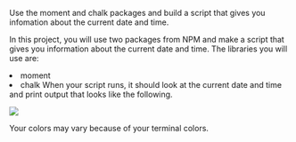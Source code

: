 Use the moment and chalk packages and build a script that gives you infomation about the current date and time.

In this project, you will use two packages from NPM and make a script that gives you information about the current date and time. The libraries you will use are:

<p><li>moment</li>
<li>chalk When your script runs, it should look at the current date and time and print output that looks like the following.</li></p>

<img src="https://camo.githubusercontent.com/74ab43bcade95d8090e368aaa3ff9e5d06c22d45/68747470733a2f2f7469792d6c6561726e2d636f6e74656e742e73332e616d617a6f6e6177732e636f6d2f33653832303338622d53637265656e25323053686f74253230323031372d30372d31382532306174253230332e30382e3438253230504d2e706e67">

Your colors may vary because of your terminal colors.
